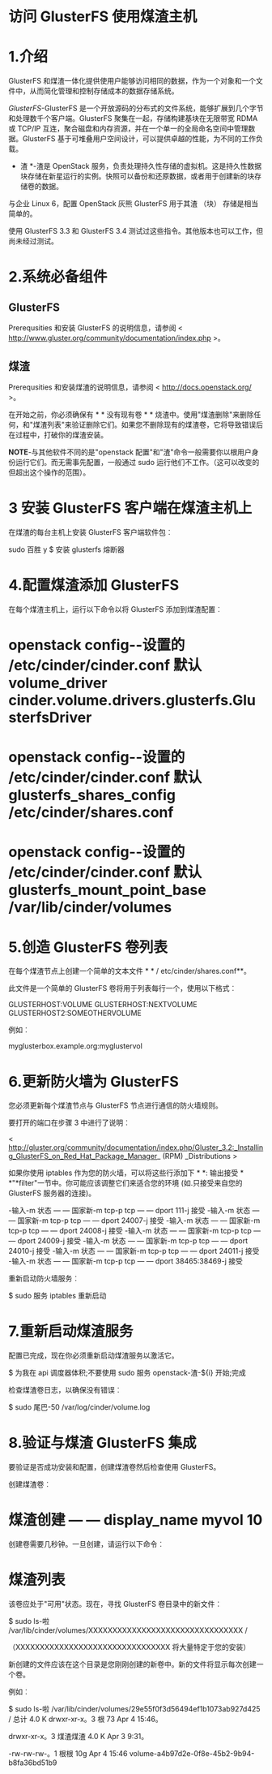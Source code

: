访问 GlusterFS 使用煤渣主机
======================================

1.介绍
===============

GlusterFS 和煤渣一体化提供使用户能够访问相同的数据，作为一个对象和一个文件中，从而简化管理和控制存储成本的数据存储系统。

*GlusterFS*-GlusterFS 是一个开放源码的分布式的文件系统，能够扩展到几个字节和处理数千个客户端。GlusterFS 聚集在一起，存储构建基块在无限带宽 RDMA 或 TCP/IP 互连，聚合磁盘和内存资源，并在一个单一的全局命名空间中管理数据。GlusterFS 基于可堆叠用户空间设计，可以提供卓越的性能，为不同的工作负载。


* 渣 *-渣是 OpenStack 服务，负责处理持久性存储的虚拟机。这是持久性数据块存储在新星运行的实例。快照可以备份和还原数据，或者用于创建新的块存储卷的数据。


与企业 Linux 6，配置 OpenStack 灰熊 GlusterFS 用于其渣 （块） 存储是相当简单的。

使用 GlusterFS 3.3 和 GlusterFS 3.4 测试过这些指令。其他版本也可以工作，但尚未经过测试。


2.系统必备组件
================

GlusterFS
---------

Prerequsities 和安装 GlusterFS 的说明信息，请参阅 < http://www.gluster.org/community/documentation/index.php >。

煤渣
------

Prerequsities 和安装煤渣的说明信息，请参阅 < http://docs.openstack.org/ >。

在开始之前，你必须确保有 * * 没有现有卷 * * 烧渣中。使用"煤渣删除"来删除任何，和"煤渣列表"来验证删除它们。如果您不删除现有的煤渣卷，它将导致错误后在过程中，打破你的煤渣安装。


**NOTE**-与其他软件不同的是"openstack 配置"和"渣"命令一般需要你以根用户身份运行它们。而无需事先配置，一般通过 sudo 运行他们不工作。（这可以改变的但超出这个操作的范围）。


3 安装 GlusterFS 客户端在煤渣主机上
=============================================

在煤渣的每台主机上安装 GlusterFS 客户端软件包︰

sudo 百胜 y $ 安装 glusterfs 熔断器

4.配置煤渣添加 GlusterFS
======================================

在每个煤渣主机上，运行以下命令以将 GlusterFS 添加到煤渣配置︰

# openstack config--设置的 /etc/cinder/cinder.conf 默认 volume_driver cinder.volume.drivers.glusterfs.GlusterfsDriver
# openstack config--设置的 /etc/cinder/cinder.conf 默认 glusterfs_shares_config /etc/cinder/shares.conf
# openstack config--设置的 /etc/cinder/cinder.conf 默认 glusterfs_mount_point_base /var/lib/cinder/volumes

5.创造 GlusterFS 卷列表
=================================

在每个煤渣节点上创建一个简单的文本文件 * * / etc/cinder/shares.conf**。

此文件是一个简单的 GlusterFS 卷将用于列表每行一个，使用以下格式︰

GLUSTERHOST:VOLUME
GLUSTERHOST:NEXTVOLUME
GLUSTERHOST2:SOMEOTHERVOLUME

例如︰

myglusterbox.example.org:myglustervol

6.更新防火墙为 GlusterFS
==================================

您必须更新每个煤渣节点与 GlusterFS 节点进行通信的防火墙规则。

要打开的端口在步骤 3 中进行了说明︰

< http://gluster.org/community/documentation/index.php/Gluster_3.2:_Installing_GlusterFS_on_Red_Hat_Package_Manager_ (RPM) _Distributions >

如果你使用 iptables 作为您的防火墙，可以将这些行添加下 * *: 输出接受 * *"\*filter"一节中。你可能应该调整它们来适合您的环境 (如.只接受来自您的 GlusterFS 服务器的连接)。


-输入-m 状态 — — 国家新-m tcp-p tcp — — dport 111-j 接受
-输入-m 状态 — — 国家新-m tcp-p tcp — — dport 24007-j 接受
-输入-m 状态 — — 国家新-m tcp-p tcp — — dport 24008-j 接受
-输入-m 状态 — — 国家新-m tcp-p tcp — — dport 24009-j 接受
-输入-m 状态 — — 国家新-m tcp-p tcp — — dport 24010-j 接受
-输入-m 状态 — — 国家新-m tcp-p tcp — — dport 24011-j 接受
-输入-m 状态 — — 国家新-m tcp-p tcp — — dport 38465:38469-j 接受

重新启动防火墙服务︰

$ sudo 服务 iptables 重新启动

7.重新启动煤渣服务
=============================

配置已完成，现在你必须重新启动煤渣服务以激活它。

$ 为我在 api 调度器体积;不要使用 sudo 服务 openstack-渣-${i} 开始;完成


检查煤渣卷日志，以确保没有错误︰

$ sudo 尾巴-50 /var/log/cinder/volume.log

8.验证与煤渣 GlusterFS 集成
===========================================

要验证是否成功安装和配置，创建煤渣卷然后检查使用 GlusterFS。

创建煤渣卷︰

# 煤渣创建 — — display_name myvol 10

创建卷需要几秒钟。一旦创建，请运行以下命令︰


# 煤渣列表

该卷应处于"可用"状态。现在，寻找 GlusterFS 卷目录中的新文件︰


$ sudo ls-啦 /var/lib/cinder/volumes/XXXXXXXXXXXXXXXXXXXXXXXXXXXXXXXX /

（XXXXXXXXXXXXXXXXXXXXXXXXXXXXXXXX 将大量特定于您的安装）

新创建的文件应该在这个目录是您刚刚创建的新卷中。新的文件将显示每次创建一个卷。


例如︰

$ sudo ls-啦 /var/lib/cinder/volumes/29e55f0f3d56494ef1b1073ab927d425 /
总计 4.0 K
drwxr-xr-x。3 根 73 Apr 4 15:46。

drwxr-xr-x。3 煤渣煤渣 4.0 K Apr 3 9:31。

-rw-rw-rw-。1 根根 10g Apr 4 15:46 volume-a4b97d2e-0f8e-45b2-9b94-b8fa36bd51b9
